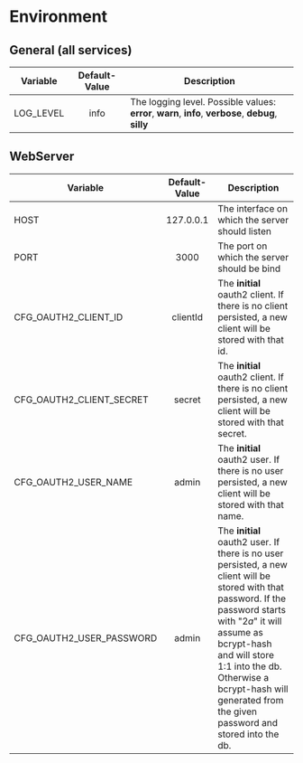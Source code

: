 # Environment

## General (all services)

| Variable      | Default-Value | Description  |
| ------------- |:-------------:| ------------|
| LOG_LEVEL | info | The logging level. Possible values: **error**, **warn**, **info**, **verbose**, **debug**, **silly** |

## WebServer

| Variable      | Default-Value | Description  |
| ------------- |:-------------:| ------------|
| HOST | 127.0.0.1 | The interface on which the server should listen |
| PORT | 3000 | The port on which the server should be bind |
| CFG_OAUTH2_CLIENT_ID | clientId | The **initial** oauth2 client. If there is no client persisted, a new client will be stored with that id. |
| CFG_OAUTH2_CLIENT_SECRET | secret | The **initial** oauth2 client. If there is no client persisted, a new client will be stored with that secret. |
| CFG_OAUTH2_USER_NAME | admin | The **initial** oauth2 user. If there is no user persisted, a new client will be stored with that name. |
| CFG_OAUTH2_USER_PASSWORD | admin | The **initial** oauth2 user. If there is no user persisted, a new client will be stored with that password. If the password starts with "$2a$" it will assume as bcrypt-hash and will store 1:1 into the db. Otherwise a bcrypt-hash will generated from the given password and stored into the db. |
